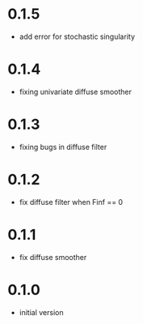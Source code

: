0.1.5
=====
- add error for stochastic singularity

0.1.4
=====
- fixing univariate diffuse smoother

0.1.3
=====
- fixing bugs in diffuse filter

0.1.2
=====
- fix diffuse filter when Finf == 0

0.1.1
=====
- fix diffuse smoother

0.1.0
====
- initial version
